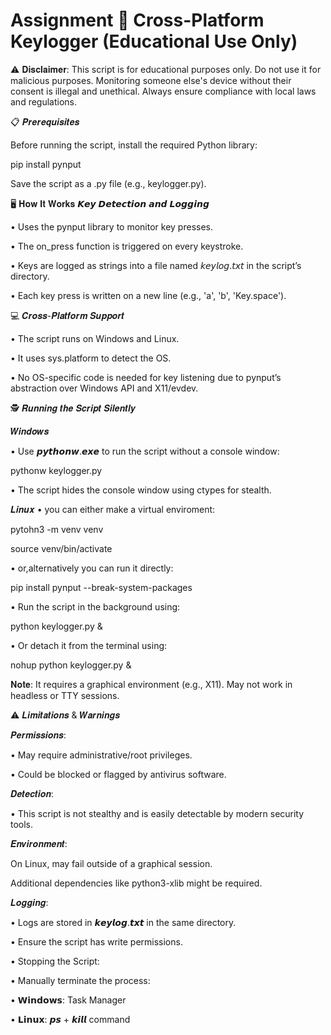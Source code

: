 # Assignment 🔑 Cross-Platform Keylogger (Educational Use Only)

⚠️ 𝐃𝐢𝐬𝐜𝐥𝐚𝐢𝐦𝐞𝐫:
This script is for educational purposes only. Do not use it for malicious purposes. Monitoring someone else's device without their consent is illegal and unethical. Always ensure compliance with local laws and regulations.

📋 𝑷𝒓𝒆𝒓𝒆𝒒𝒖𝒊𝒔𝒊𝒕𝒆𝒔

Before running the script, install the required Python library:

pip install pynput


Save the script as a .py file (e.g., keylogger.py).

🖥️ 𝐇𝐨𝐰 𝐈𝐭 𝐖𝐨𝐫𝐤𝐬
𝙆𝙚𝙮 𝘿𝙚𝙩𝙚𝙘𝙩𝙞𝙤𝙣 𝙖𝙣𝙙 𝙇𝙤𝙜𝙜𝙞𝙣𝙜

• Uses the pynput library to monitor key presses.

• The on_press function is triggered on every keystroke.

• Keys are logged as strings into a file named 𝘬𝘦𝘺𝘭𝘰𝘨.𝘵𝘹𝘵 in the script’s directory.

• Each key press is written on a new line (e.g., 'a', 'b', 'Key.space').

💻 𝑪𝒓𝒐𝒔𝒔-𝑷𝒍𝒂𝒕𝒇𝒐𝒓𝒎 𝑺𝒖𝒑𝒑𝒐𝒓𝒕

• The script runs on Windows and Linux.

• It uses sys.platform to detect the OS.

• No OS-specific code is needed for key listening due to pynput’s abstraction over Windows API and X11/evdev.

🕵️ 𝑹𝒖𝒏𝒏𝒊𝒏𝒈 𝒕𝒉𝒆 𝑺𝒄𝒓𝒊𝒑𝒕 𝑺𝒊𝒍𝒆𝒏𝒕𝒍𝒚

𝑾𝒊𝒏𝒅𝒐𝒘𝒔

• Use 𝙥𝙮𝙩𝙝𝙤𝙣𝙬.𝙚𝙭𝙚 to run the script without a console window:

pythonw keylogger.py


• The script hides the console window using ctypes for stealth.

𝑳𝒊𝒏𝒖𝒙
 • you can either make a virtual enviroment: 

pytohn3 -m venv venv

source venv/bin/activate

• or,alternatively you can run it directly: 

pip install pynput --break-system-packages

• Run the script in the background using:

python keylogger.py &


• Or detach it from the terminal using:

nohup python keylogger.py &


𝐍𝐨𝐭𝐞: It requires a graphical environment (e.g., X11). May not work in headless or TTY sessions.

⚠️ 𝑳𝒊𝒎𝒊𝒕𝒂𝒕𝒊𝒐𝒏𝒔 & 𝑾𝒂𝒓𝒏𝒊𝒏𝒈𝒔

𝑷𝒆𝒓𝒎𝒊𝒔𝒔𝒊𝒐𝒏𝒔:

• May require administrative/root privileges.

• Could be blocked or flagged by antivirus software.

𝑫𝒆𝒕𝒆𝒄𝒕𝒊𝒐𝒏:

• This script is not stealthy and is easily detectable by modern security tools.

𝑬𝒏𝒗𝒊𝒓𝒐𝒏𝒎𝒆𝒏𝒕:

On Linux, may fail outside of a graphical session.

Additional dependencies like python3-xlib might be required.

𝑳𝒐𝒈𝒈𝒊𝒏𝒈:

• Logs are stored in 𝙠𝙚𝙮𝙡𝙤𝙜.𝙩𝙭𝙩 in the same directory.

• Ensure the script has write permissions.

• Stopping the Script:

• Manually terminate the process:

• 𝗪𝗶𝗻𝗱𝗼𝘄𝘀: Task Manager

• 𝗟𝗶𝗻𝘂𝘅: 𝙥𝙨 + 𝙠𝙞𝙡𝙡 command
